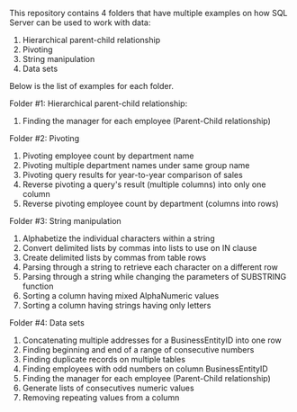 This repository contains 4 folders that have multiple examples on how SQL Server can be used to work with data:
1) Hierarchical parent-child relationship
2) Pivoting
3) String manipulation
4) Data sets



Below is the list of examples for each folder.

Folder #1: Hierarchical parent-child relationship:
1) Finding the manager for each employee (Parent-Child relationship)


Folder #2: Pivoting
1) Pivoting employee count by department name
2) Pivoting multiple department names under same group name
3) Pivoting query results for year-to-year comparison of sales
4) Reverse pivoting a query's result (multiple columns) into only one column
5) Reverse pivoting employee count by department (columns into rows)


Folder #3: String manipulation
1) Alphabetize the individual characters within a string
2) Convert delimited lists by commas into lists to use on IN clause
3) Create delimited lists by commas from table rows
4) Parsing through a string to retrieve each character on a different row
5) Parsing through a string while changing the parameters of SUBSTRING function
6) Sorting a column having mixed AlphaNumeric values
7) Sorting a column having strings having only letters


Folder #4: Data sets
1) Concatenating multiple addresses for a BusinessEntityID into one row
2) Finding beginning and end of a range of consecutive numbers
3) Finding duplicate records on multiple tables
4) Finding employees with odd numbers on column BusinessEntityID
5) Finding the manager for each employee (Parent-Child relationship)
6) Generate lists of consecutives numeric values
7) Removing repeating values from a column
